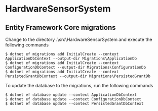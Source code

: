 # HardwareSensorSystem

## Entity Framework Core migrations

Change to the directory .\src\HardwareSensorSystem and execute the following commands
```
$ dotnet ef migrations add InitialCreate --context ApplicationDbContext --output-dir Migrations\ApplicationDb
$ dotnet ef migrations add InitialCreate --context ConfigurationDbContext --output-dir Migrations\ConfigurationDb
$ dotnet ef migrations add InitialCreate --context PersistedGrantDbContext --output-dir Migrations\PersistedGrantDb
```

To update the database to the migrations, run the following commands
```
$ dotnet ef database update --context ApplicationDbContext
$ dotnet ef database update --context ConfigurationDbContext
$ dotnet ef database update --context PersistedGrantDbContext
```
